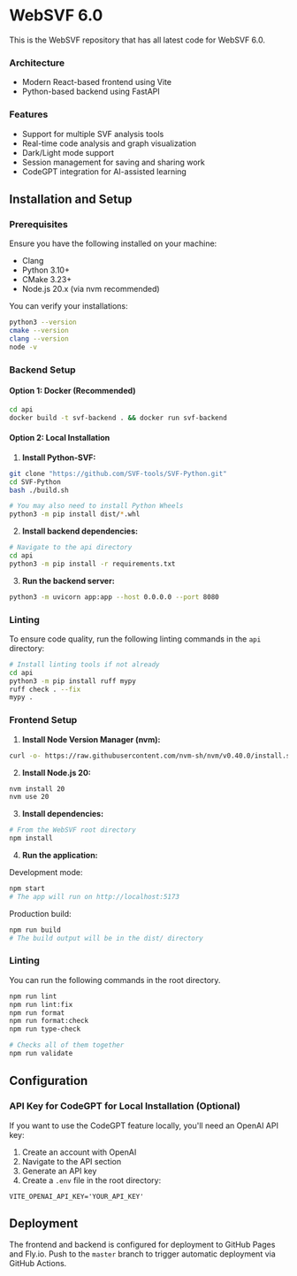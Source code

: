 # WebSVF 6.0

This is the WebSVF repository that has all latest code for WebSVF 6.0.

### Architecture
- Modern React-based frontend using Vite
- Python-based backend using FastAPI

### Features
- Support for multiple SVF analysis tools
- Real-time code analysis and graph visualization
- Dark/Light mode support
- Session management for saving and sharing work
- CodeGPT integration for AI-assisted learning

## Installation and Setup

### Prerequisites

Ensure you have the following installed on your machine:
- Clang
- Python 3.10+
- CMake 3.23+
- Node.js 20.x (via nvm recommended)

You can verify your installations:
```sh
python3 --version
cmake --version
clang --version
node -v
```

### Backend Setup

#### Option 1: Docker (Recommended)

```sh
cd api
docker build -t svf-backend . && docker run svf-backend
```

#### Option 2: Local Installation

1. **Install Python-SVF:**
```sh
git clone "https://github.com/SVF-tools/SVF-Python.git"
cd SVF-Python
bash ./build.sh

# You may also need to install Python Wheels
python3 -m pip install dist/*.whl
```

2. **Install backend dependencies:**
```sh
# Navigate to the api directory
cd api
python3 -m pip install -r requirements.txt
```

3. **Run the backend server:**
```sh
python3 -m uvicorn app:app --host 0.0.0.0 --port 8080
```

### Linting
To ensure code quality, run the following linting commands in the `api` directory:
```sh
# Install linting tools if not already 
cd api
python3 -m pip install ruff mypy
ruff check . --fix
mypy .
```

### Frontend Setup

1. **Install Node Version Manager (nvm):**
```sh
curl -o- https://raw.githubusercontent.com/nvm-sh/nvm/v0.40.0/install.sh | bash
```

2. **Install Node.js 20:**
```sh
nvm install 20
nvm use 20
```

3. **Install dependencies:**
```sh
# From the WebSVF root directory
npm install
```

4. **Run the application:**

Development mode:
```sh
npm start
# The app will run on http://localhost:5173
```

Production build:
```sh
npm run build
# The build output will be in the dist/ directory
```

### Linting
You can run the following commands in the root directory.
```sh
npm run lint
npm run lint:fix
npm run format
npm run format:check
npm run type-check

# Checks all of them together
npm run validate
```


## Configuration

### API Key for CodeGPT for Local Installation (Optional)

If you want to use the CodeGPT feature locally, you'll need an OpenAI API key:

1. Create an account with OpenAI
2. Navigate to the API section
3. Generate an API key
4. Create a `.env` file in the root directory:
```
VITE_OPENAI_API_KEY='YOUR_API_KEY'
```

## Deployment

The frontend and backend is configured for deployment to GitHub Pages and Fly.io. Push to the `master` branch to trigger automatic deployment via GitHub Actions. 
